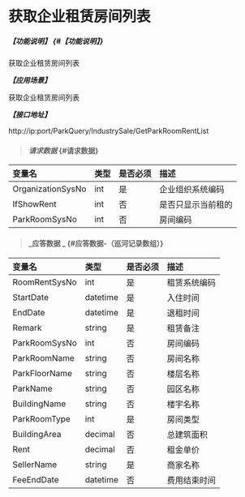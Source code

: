# 获取企业租赁房间列表

##### _【功能说明】_ {#【功能说明】}
获取企业租赁房间列表

_**【应用场景】**_

获取企业租赁房间列表

_**【接口地址】**_

http://ip:port/ParkQuery/IndustrySale/GetParkRoomRentList

> #### _请求数据_ {#请求数据}

| 变量名 | 类型 | 是否必须 | 描述 |
| :--- | :--- | :--- | :--- |
| OrganizationSysNo | int | 是 | 企业组织系统编码 |
| IfShowRent| int | 否 | 是否只显示当前租的|
| ParkRoomSysNo| int | 否 | 房间编码|






> #### _应答数据 _ {#应答数据-（巡河记录数组）}

| 变量名 | 类型 | 是否必须 | 描述 |
| :--- | :--- | :--- | :--- |
| RoomRentSysNo | int | 是 | 租赁系统编码 |
| StartDate | datetime| 是 | 入住时间 |
| EndDate | datetime| 是 | 退租时间 |
| Remark | string | 是 | 租赁备注 |
| ParkRoomSysNo| int | 否 | 房间编码|
| ParkRoomName| string | 否 | 房间名称|
| ParkFloorName | string | 否 | 楼层名称 |
| ParkName | string | 否 | 园区名称|
| BuildingName | string | 否 | 楼宇名称 |
|ParkRoomType | int | 是 |房间类型|
| BuildingArea| decimal | 否 |总建筑面积|
| Rent| decimal | 否 |租金单价|
| SellerName | string | 是 | 商家名称 |
| FeeEndDate | datetime | 否 | 费用结束时间 |









